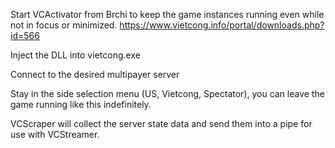 Start VCActivator from Brchi to keep the game instances running even while not in focus or minimized. https://www.vietcong.info/portal/downloads.php?id=566

Inject the DLL into vietcong.exe

Connect to the desired multipayer server

Stay in the side selection menu (US, Vietcong, Spectator), you can leave the game running like this indefinitely.

VCScraper will collect the server state data and send them into a pipe for use with VCStreamer.
